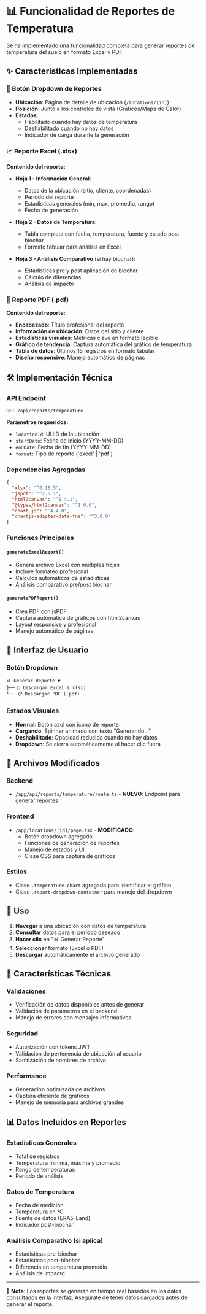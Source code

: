 # 📊 Funcionalidad de Reportes de Temperatura

Se ha implementado una funcionalidad completa para generar reportes de temperatura del suelo en formato Excel y PDF.

## ✨ Características Implementadas

### 🎯 Botón Dropdown de Reportes
- **Ubicación**: Página de detalle de ubicación (`/locations/[id]`)
- **Posición**: Junto a los controles de vista (Gráficos/Mapa de Calor)
- **Estados**: 
  - Habilitado cuando hay datos de temperatura
  - Deshabilitado cuando no hay datos
  - Indicador de carga durante la generación

### 📈 Reporte Excel (.xlsx)
**Contenido del reporte:**
- **Hoja 1 - Información General**:
  - Datos de la ubicación (sitio, cliente, coordenadas)
  - Período del reporte
  - Estadísticas generales (min, max, promedio, rango)
  - Fecha de generación

- **Hoja 2 - Datos de Temperatura**:
  - Tabla completa con fecha, temperatura, fuente y estado post-biochar
  - Formato tabular para análisis en Excel

- **Hoja 3 - Análisis Comparativo** (si hay biochar):
  - Estadísticas pre y post aplicación de biochar
  - Cálculo de diferencias
  - Análisis de impacto

### 📄 Reporte PDF (.pdf)
**Contenido del reporte:**
- **Encabezado**: Título profesional del reporte
- **Información de ubicación**: Datos del sitio y cliente
- **Estadísticas visuales**: Métricas clave en formato legible
- **Gráfico de tendencia**: Captura automática del gráfico de temperatura
- **Tabla de datos**: Últimos 15 registros en formato tabular
- **Diseño responsive**: Manejo automático de páginas

## 🛠️ Implementación Técnica

### API Endpoint
```
GET /api/reports/temperature
```

**Parámetros requeridos:**
- `locationId`: UUID de la ubicación
- `startDate`: Fecha de inicio (YYYY-MM-DD)
- `endDate`: Fecha de fin (YYYY-MM-DD)
- `format`: Tipo de reporte ('excel' | 'pdf')

### Dependencias Agregadas
```json
{
  "xlsx": "^0.18.5",
  "jspdf": "^2.5.1", 
  "html2canvas": "^1.4.1",
  "@types/html2canvas": "^1.0.0",
  "chart.js": "^4.4.0",
  "chartjs-adapter-date-fns": "^3.0.0"
}
```

### Funciones Principales

#### `generateExcelReport()`
- Genera archivo Excel con múltiples hojas
- Incluye formateo profesional
- Cálculos automáticos de estadísticas
- Análisis comparativo pre/post biochar

#### `generatePDFReport()`
- Crea PDF con jsPDF
- Captura automática de gráficos con html2canvas
- Layout responsive y profesional
- Manejo automático de páginas

## 🎨 Interfaz de Usuario

### Botón Dropdown
```tsx
📊 Generar Reporte ▼
├── 📄 Descargar Excel (.xlsx)
└── 📋 Descargar PDF (.pdf)
```

### Estados Visuales
- **Normal**: Botón azul con icono de reporte
- **Cargando**: Spinner animado con texto "Generando..."
- **Deshabilitado**: Opacidad reducida cuando no hay datos
- **Dropdown**: Se cierra automáticamente al hacer clic fuera

## 📁 Archivos Modificados

### Backend
- `/app/api/reports/temperature/route.ts` - **NUEVO**: Endpoint para generar reportes

### Frontend  
- `/app/locations/[id]/page.tsx` - **MODIFICADO**: 
  - Botón dropdown agregado
  - Funciones de generación de reportes
  - Manejo de estados y UI
  - Clase CSS para captura de gráficos

### Estilos
- Clase `.temperature-chart` agregada para identificar el gráfico
- Clase `.report-dropdown-container` para manejo del dropdown

## 🚀 Uso

1. **Navegar** a una ubicación con datos de temperatura
2. **Consultar** datos para el período deseado
3. **Hacer clic** en "📊 Generar Reporte"
4. **Seleccionar** formato (Excel o PDF)
5. **Descargar** automáticamente el archivo generado

## 🔧 Características Técnicas

### Validaciones
- Verificación de datos disponibles antes de generar
- Validación de parámetros en el backend
- Manejo de errores con mensajes informativos

### Seguridad
- Autorización con tokens JWT
- Validación de pertenencia de ubicación al usuario
- Sanitización de nombres de archivo

### Performance
- Generación optimizada de archivos
- Captura eficiente de gráficos
- Manejo de memoria para archivos grandes

## 📊 Datos Incluidos en Reportes

### Estadísticas Generales
- Total de registros
- Temperatura mínima, máxima y promedio
- Rango de temperaturas
- Período de análisis

### Datos de Temperatura
- Fecha de medición
- Temperatura en °C
- Fuente de datos (ERA5-Land)
- Indicador post-biochar

### Análisis Comparativo (si aplica)
- Estadísticas pre-biochar
- Estadísticas post-biochar  
- Diferencia en temperatura promedio
- Análisis de impacto

---

**📝 Nota**: Los reportes se generan en tiempo real basados en los datos consultados en la interfaz. Asegúrate de tener datos cargados antes de generar el reporte.